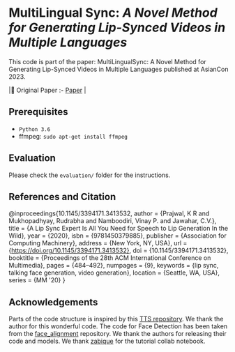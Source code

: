 # **MultiLingual Sync**: *A Novel Method for Generating Lip-Synced Videos in Multiple Languages*



This code is part of the paper: MultiLingualSync: A Novel Method for Generating Lip-Synced Videos in Multiple Languages published at AsianCon 2023. 

|📑 Original Paper :-
[Paper](https://ieeexplore.ieee.org/document/10269988) | 

Prerequisites
-------------
- `Python 3.6` 
- ffmpeg: `sudo apt-get install ffmpeg`

Evaluation
----------
Please check the `evaluation/` folder for the instructions.

References and Citation
-----------------------
@inproceedings{10.1145/3394171.3413532,
author = {Prajwal, K R and Mukhopadhyay, Rudrabha and Namboodiri, Vinay P. and Jawahar, C.V.},
title = {A Lip Sync Expert Is All You Need for Speech to Lip Generation In the Wild},
year = {2020},
isbn = {9781450379885},
publisher = {Association for Computing Machinery},
address = {New York, NY, USA},
url = {https://doi.org/10.1145/3394171.3413532},
doi = {10.1145/3394171.3413532},
booktitle = {Proceedings of the 28th ACM International Conference on Multimedia},
pages = {484–492},
numpages = {9},
keywords = {lip sync, talking face generation, video generation},
location = {Seattle, WA, USA},
series = {MM '20}
}

Acknowledgements
---------------
Parts of the code structure is inspired by this [TTS repository](https://github.com/r9y9/deepvoice3_pytorch). We thank the author for this wonderful code. The code for Face Detection has been taken from the [face_alignment](https://github.com/1adrianb/face-alignment) repository. We thank the authors for releasing their code and models. We thank [zabique](https://github.com/zabique) for the tutorial collab notebook.

